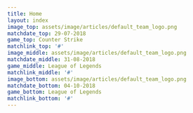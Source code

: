 ```yaml
---
title: Home
layout: index
image_top: assets/image/articles/default_team_logo.png
matchdate_top: 29-07-2018
game_top: Counter Strike
matchlink_top: '#'
image_middle: assets/image/articles/default_team_logo.png
matchdate_middle: 31-08-2018
game_middle: League of Legends
matchlink_middle: '#'
image_bottom: assets/image/articles/default_team_logo.png
matchdate_bottom: 04-10-2018
game_bottom: League of Legends
matchlink_bottom: '#'
---
```


